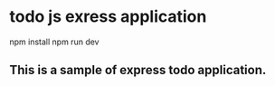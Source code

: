 # todo js exress application
npm install 
npm run dev

## This is a sample of express todo application.
